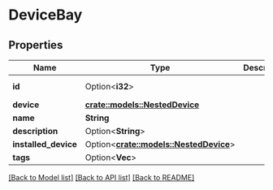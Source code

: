 # DeviceBay

## Properties

Name | Type | Description | Notes
------------ | ------------- | ------------- | -------------
**id** | Option<**i32**> |  | [optional][readonly]
**device** | [**crate::models::NestedDevice**](NestedDevice.md) |  | 
**name** | **String** |  | 
**description** | Option<**String**> |  | [optional]
**installed_device** | Option<[**crate::models::NestedDevice**](NestedDevice.md)> |  | [optional]
**tags** | Option<**Vec<String>**> |  | [optional]

[[Back to Model list]](../README.md#documentation-for-models) [[Back to API list]](../README.md#documentation-for-api-endpoints) [[Back to README]](../README.md)


